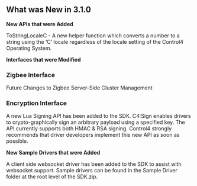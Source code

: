 
## What was New in 3.1.0

**New APIs that were Added**

ToStringLocaleC - A new helper function which converts a number to a string using the ‘C’ locale regardless of the locale setting of the Control4 Operating System.


**Interfaces that were Modified**

### Zigbee Interface 

Future Changes to Zigbee Server-Side Cluster Management


### Encryption Interface

A new Lua Signing API has been added to the SDK. C4:Sign enables drivers to crypto-graphically sign an arbitrary payload using a specified key. The API currently supports both HMAC & RSA signing. Control4 strongly recommends that driver developers implement this new API as soon as possible.


**New Sample Drivers that were Added**

A client side websocket driver has been added to the SDK to assist with websocket support. Sample drivers can be found in the Sample Driver folder at the root level of the SDK.zip.






